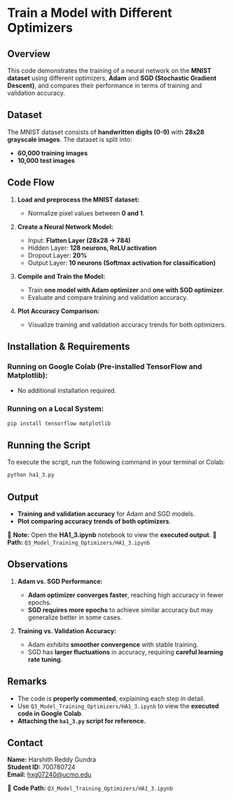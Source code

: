 # Train a Model with Different Optimizers

## Overview
This code demonstrates the training of a neural network on the **MNIST dataset** using different optimizers, **Adam** and **SGD (Stochastic Gradient Descent)**, and compares their performance in terms of training and validation accuracy.

## Dataset
The MNIST dataset consists of **handwritten digits (0-9)** with **28x28 grayscale images**. The dataset is split into:
- **60,000 training images**
- **10,000 test images**

## Code Flow

1. **Load and preprocess the MNIST dataset:**
   - Normalize pixel values between **0 and 1**.

2. **Create a Neural Network Model:**
   - Input: **Flatten Layer (28x28 → 784)**
   - Hidden Layer: **128 neurons, ReLU activation**
   - Dropout Layer: **20%**
   - Output Layer: **10 neurons (Softmax activation for classification)**

3. **Compile and Train the Model:**
   - Train **one model with Adam optimizer** and **one with SGD optimizer**.
   - Evaluate and compare training and validation accuracy.

4. **Plot Accuracy Comparison:**
   - Visualize training and validation accuracy trends for both optimizers.

## Installation & Requirements

### Running on **Google Colab** (Pre-installed TensorFlow and Matplotlib):
- No additional installation required.

### Running on a **Local System**:
```sh
pip install tensorflow matplotlib
```

## Running the Script
To execute the script, run the following command in your terminal or Colab:
```sh
python ha1_3.py
```

## Output

- **Training and validation accuracy** for Adam and SGD models.
- **Plot comparing accuracy trends of both optimizers**.

📌 **Note:** Open the **HA1_3.ipynb** notebook to view the **executed output**.
📍 **Path:** `Q3_Model_Training_Optimizers/HA1_3.ipynb`

## Observations

1. **Adam vs. SGD Performance:**
   - **Adam optimizer converges faster**, reaching high accuracy in fewer epochs.
   - **SGD requires more epochs** to achieve similar accuracy but may generalize better in some cases.

2. **Training vs. Validation Accuracy:**
   - Adam exhibits **smoother convergence** with stable training.
   - SGD has **larger fluctuations** in accuracy, requiring **careful learning rate tuning**.

## Remarks
- The code is **properly commented**, explaining each step in detail.
- Use `Q3_Model_Training_Optimizers/HA1_3.ipynb` to view the **executed code in Google Colab**.
- **Attaching the `ha1_3.py` script for reference.**

## Contact
**Name:** Harshith Reddy Gundra  
**Student ID:** 700780724  
**Email:** hxg07240@ucmo.edu  

📍 **Code Path:** `Q3_Model_Training_Optimizers/HA1_3.ipynb`


